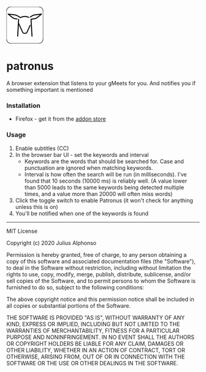 ![patronus-logo](/extension/icons/deer-96.png)
# patronus
A browser extension that listens to your gMeets for you. And notifies you if something important is mentioned

### Installation
* Firefox - get it from the [addon store](https://addons.mozilla.org/en-US/firefox/addon/patronus-for-gmeet/)

### Usage
1. Enable subtitles (CC)
2. In the browser bar UI - set the keywords and interval
    * Keywords are the words that should be searched for. Case and punctuation are ignored when matching keywords.
    * Interval is how often the search will be run (in milliseconds). I've found that 10 seconds (10000 ms) is reliably well. (A value lower than 5000 leads to the same keywords being detected multiple times, and a value more than 20000 will often miss words)
3. Click the toggle switch to enable Patronus (it won't check for anything unless this is on)
4. You'll be notified when one of the keywords is found
---
MIT License

Copyright (c) 2020 Julius Alphonso

Permission is hereby granted, free of charge, to any person obtaining a copy
of this software and associated documentation files (the "Software"), to deal
in the Software without restriction, including without limitation the rights
to use, copy, modify, merge, publish, distribute, sublicense, and/or sell
copies of the Software, and to permit persons to whom the Software is
furnished to do so, subject to the following conditions:

The above copyright notice and this permission notice shall be included in all
copies or substantial portions of the Software.

THE SOFTWARE IS PROVIDED "AS IS", WITHOUT WARRANTY OF ANY KIND, EXPRESS OR
IMPLIED, INCLUDING BUT NOT LIMITED TO THE WARRANTIES OF MERCHANTABILITY,
FITNESS FOR A PARTICULAR PURPOSE AND NONINFRINGEMENT. IN NO EVENT SHALL THE
AUTHORS OR COPYRIGHT HOLDERS BE LIABLE FOR ANY CLAIM, DAMAGES OR OTHER
LIABILITY, WHETHER IN AN ACTION OF CONTRACT, TORT OR OTHERWISE, ARISING FROM,
OUT OF OR IN CONNECTION WITH THE SOFTWARE OR THE USE OR OTHER DEALINGS IN THE
SOFTWARE.

